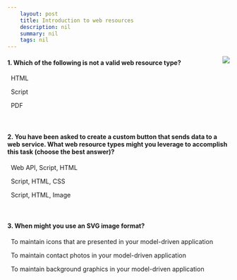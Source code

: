 ```yaml
---
    layout: post
    title: Introduction to web resources  
    description: nil
    summary: nil
    tags: nil
---
```



 <a target="_blank" href="https://docs.microsoft.com/en-us/learn/modules/web-resources-power-platform/7-check/"><i class="fas fa-external-link-alt"></i> </a>
 <img align="right" src="https://docs.microsoft.com/en-us/learn/achievements/web-resources-power-platform.svg">
####  1. Which of the following is not a valid web resource type?


<i class='far fa-square'></i> &nbsp;&nbsp;HTML

<i class='far fa-square'></i> &nbsp;&nbsp;Script

<i class='fas fa-check-square' style='color: Dodgerblue;'></i> &nbsp;&nbsp;PDF
<br />
<br />
<br />

####  2. You have been asked to create a custom button that sends data to a web service.  What web resource types might you leverage to accomplish this task (choose the best answer)?


<i class='far fa-square'></i> &nbsp;&nbsp;Web API, Script, HTML

<i class='fas fa-check-square' style='color: Dodgerblue;'></i> &nbsp;&nbsp;Script, HTML, CSS

<i class='far fa-square'></i> &nbsp;&nbsp;Script, HTML, Image
<br />
<br />
<br />

####  3. When might you use an SVG image format?


<i class='fas fa-check-square' style='color: Dodgerblue;'></i> &nbsp;&nbsp;To maintain icons that are presented in your model-driven application

<i class='far fa-square'></i> &nbsp;&nbsp;To maintain contact photos in your model-driven application

<i class='far fa-square'></i> &nbsp;&nbsp;To maintain background graphics in your model-driven application
<br />
<br />
<br />
